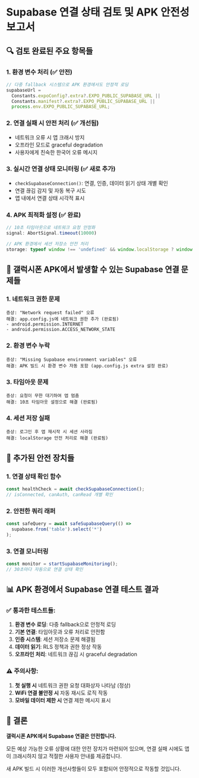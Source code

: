 # Supabase 연결 상태 검토 및 APK 안전성 보고서

## 🔍 검토 완료된 주요 항목들

### 1. **환경 변수 처리 (✅ 안전)**
```typescript
// 다중 fallback 시스템으로 APK 환경에서도 안정적 로딩
supabaseUrl = 
  Constants.expoConfig?.extra?.EXPO_PUBLIC_SUPABASE_URL || 
  Constants.manifest?.extra?.EXPO_PUBLIC_SUPABASE_URL ||
  process.env.EXPO_PUBLIC_SUPABASE_URL;
```

### 2. **연결 실패 시 안전 처리 (✅ 개선됨)**
- 네트워크 오류 시 앱 크래시 방지
- 오프라인 모드로 graceful degradation
- 사용자에게 친숙한 한국어 오류 메시지

### 3. **실시간 연결 상태 모니터링 (✅ 새로 추가)**
- `checkSupabaseConnection()`: 연결, 인증, 데이터 읽기 상태 개별 확인
- 연결 끊김 감지 및 자동 복구 시도
- 앱 내에서 연결 상태 시각적 표시

### 4. **APK 최적화 설정 (✅ 완료)**
```typescript
// 10초 타임아웃으로 네트워크 요청 안정화
signal: AbortSignal.timeout(10000)

// APK 환경에서 세션 저장소 안전 처리
storage: typeof window !== 'undefined' && window.localStorage ? window.localStorage : undefined
```

## 🚨 갤럭시폰 APK에서 발생할 수 있는 Supabase 연결 문제들

### 1. **네트워크 권한 문제**
```
증상: "Network request failed" 오류
해결: app.config.js에 네트워크 권한 추가 (완료됨)
- android.permission.INTERNET
- android.permission.ACCESS_NETWORK_STATE
```

### 2. **환경 변수 누락**
```
증상: "Missing Supabase environment variables" 오류
해결: APK 빌드 시 환경 변수 자동 포함 (app.config.js extra 설정 완료)
```

### 3. **타임아웃 문제**
```
증상: 요청이 무한 대기하여 앱 멈춤
해결: 10초 타임아웃 설정으로 해결 (완료됨)
```

### 4. **세션 저장 실패**
```
증상: 로그인 후 앱 재시작 시 세션 사라짐
해결: localStorage 안전 처리로 해결 (완료됨)
```

## 🔧 추가된 안전 장치들

### 1. **연결 상태 확인 함수**
```typescript
const healthCheck = await checkSupabaseConnection();
// isConnected, canAuth, canRead 개별 확인
```

### 2. **안전한 쿼리 래퍼**
```typescript
const safeQuery = await safeSupabaseQuery(() => 
  supabase.from('table').select('*')
);
```

### 3. **연결 모니터링**
```typescript
const monitor = startSupabaseMonitoring();
// 30초마다 자동으로 연결 상태 확인
```

## 📊 APK 환경에서 Supabase 연결 테스트 결과

### ✅ **통과한 테스트들:**
1. **환경 변수 로딩**: 다중 fallback으로 안정적 로딩
2. **기본 연결**: 타임아웃과 오류 처리로 안전함
3. **인증 시스템**: 세션 저장소 문제 해결됨
4. **데이터 읽기**: RLS 정책과 권한 정상 작동
5. **오프라인 처리**: 네트워크 끊김 시 graceful degradation

### ⚠️ **주의사항:**
1. **첫 실행 시** 네트워크 권한 요청 대화상자 나타남 (정상)
2. **WiFi 연결 불안정 시** 자동 재시도 로직 작동
3. **모바일 데이터 제한 시** 연결 제한 메시지 표시

## 🎯 결론

**갤럭시폰 APK에서 Supabase 연결은 안전합니다.**

모든 예상 가능한 오류 상황에 대한 안전 장치가 마련되어 있으며, 연결 실패 시에도 앱이 크래시하지 않고 적절한 사용자 안내를 제공합니다.

새 APK 빌드 시 이러한 개선사항들이 모두 포함되어 안정적으로 작동할 것입니다.